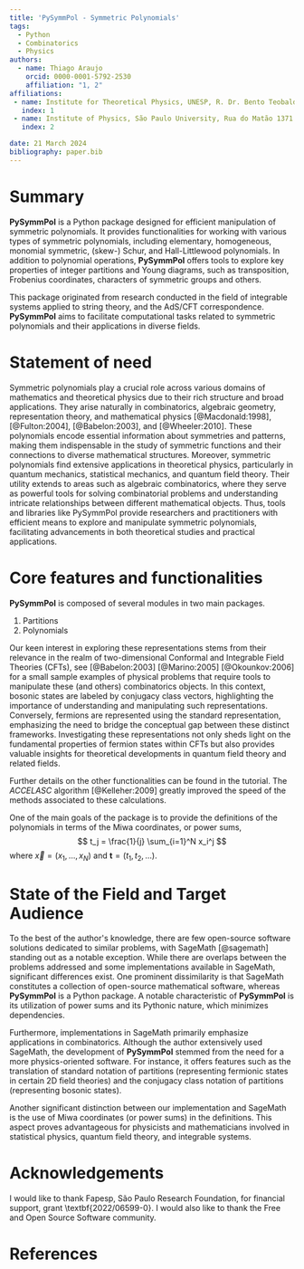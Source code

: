 ```yaml
---
title: 'PySymmPol - Symmetric Polynomials'
tags:
  - Python
  - Combinatorics
  - Physics
authors:
  - name: Thiago Araujo
    orcid: 0000-0001-5792-2530
    affiliation: "1, 2"
affiliations:
 - name: Institute for Theoretical Physics, UNESP, R. Dr. Bento Teobaldo Ferraz, 271, Bloco II,  Barra-Funda, CEP 01140-070, São Paulo/SP, Brazil.
   index: 1
 - name: Institute of Physics, São Paulo University, Rua do Matão 1371 - CEP 05508-090 Cidade Universitária, São Paulo/SP, Brazil
   index: 2

date: 21 March 2024
bibliography: paper.bib
---
```


# Summary

**PySymmPol** is a Python package designed for efficient manipulation of
symmetric polynomials. It provides functionalities for working with
various types of symmetric polynomials, including elementary,
homogeneous, monomial symmetric, (skew-) Schur, and Hall-Littlewood
polynomials. In addition to polynomial operations, **PySymmPol** offers
tools to explore key properties of integer partitions and Young
diagrams, such as transposition, Frobenius coordinates, characters of
symmetric groups and others. 

This package originated from research conducted in the field of
integrable systems applied to string theory, and the AdS/CFT
correspondence. **PySymmPol** aims to facilitate computational tasks
related to symmetric polynomials and their applications in diverse
fields.

# Statement of need 

Symmetric polynomials play a crucial role across various domains of
mathematics and theoretical physics due to their rich structure and
broad applications. They arise naturally in combinatorics, algebraic
geometry, representation theory, and mathematical
physics [@Macdonald:1998], [@Fulton:2004], [@Babelon:2003],
and [@Wheeler:2010]. These polynomials encode
essential information about symmetries and patterns, making them
indispensable in the study of symmetric functions and their
connections to diverse mathematical structures. Moreover, symmetric
polynomials find extensive applications in theoretical physics,
particularly in quantum mechanics, statistical mechanics, and quantum
field theory. Their utility extends to areas such as algebraic
combinatorics, where they serve as powerful tools for solving
combinatorial problems and understanding intricate relationships
between different mathematical objects. Thus, tools and libraries like
PySymmPol provide researchers and practitioners with efficient means
to explore and manipulate symmetric polynomials, facilitating
advancements in both theoretical studies and practical applications.

# Core features and functionalities 

**PySymmPol** is composed of several modules in two main packages. 

1. Partitions
2. Polynomials

Our keen interest in exploring these representations stems from their
relevance in the realm of two-dimensional Conformal and Integrable
Field Theories (CFTs), see [@Babelon:2003] [@Marino:2005]
[@Okounkov:2006] for a small sample examples of physical problems that
require tools to manipulate these (and others) combinatorics
objects. In this context, bosonic states are labeled by conjugacy
class vectors, highlighting the importance of understanding and
manipulating such representations. Conversely, fermions are
represented using the standard representation, emphasizing the need to
bridge the conceptual gap between these distinct
frameworks. Investigating these representations not only sheds light
on the fundamental properties of fermion states within CFTs but also
provides valuable insights for theoretical developments in quantum
field theory and related fields.

Further details on the other functionalities can be found in the tutorial.
The *ACCELASC* algorithm [@Kelleher:2009] greatly improved the
speed of the methods associated to these calculations. 

One of the main goals of the package is to provide the definitions of the 
polynomials in terms of the Miwa coordinates, or power sums, 
$$ t_j = \frac{1}{j} \sum_{i=1}^N x_i^j $$ where $\vec{x} = 
(x_1, \dots, x_N)$ and $\mathbf{t} = (t_1, t_2, \dots)$.


# State of the Field and Target Audience 

To the best of the author's knowledge, there are few open-source
software solutions dedicated to similar problems, with SageMath
[@sagemath] standing out as a notable exception. While there are
overlaps between the problems addressed and some implementations
available in SageMath, significant differences exist. One prominent
dissimilarity is that SageMath constitutes a collection of open-source
mathematical software, whereas **PySymmPol** is a Python package. A
notable characteristic of **PySymmPol** is its utilization of power
sums and its Pythonic nature, which minimizes dependencies.

Furthermore, implementations in SageMath primarily emphasize
applications in combinatorics. Although the author extensively used
SageMath, the development of **PySymmPol** stemmed from the need for a
more physics-oriented software. For instance, it offers features such
as the translation of standard notation of partitions (representing
fermionic states in certain 2D field theories) and the conjugacy class
notation of partitions (representing bosonic states).

Another significant distinction between our implementation and
SageMath is the use of Miwa coordinates (or power sums) in the
definitions. This aspect proves advantageous for physicists and
mathematicians involved in statistical physics, quantum field theory,
and integrable systems.


# Acknowledgements

I would like to thank Fapesp, São Paulo Research Foundation, for
financial support, grant \textbf{2022/06599-0}. I would also like to
thank the Free and Open Source Software community.

# References
